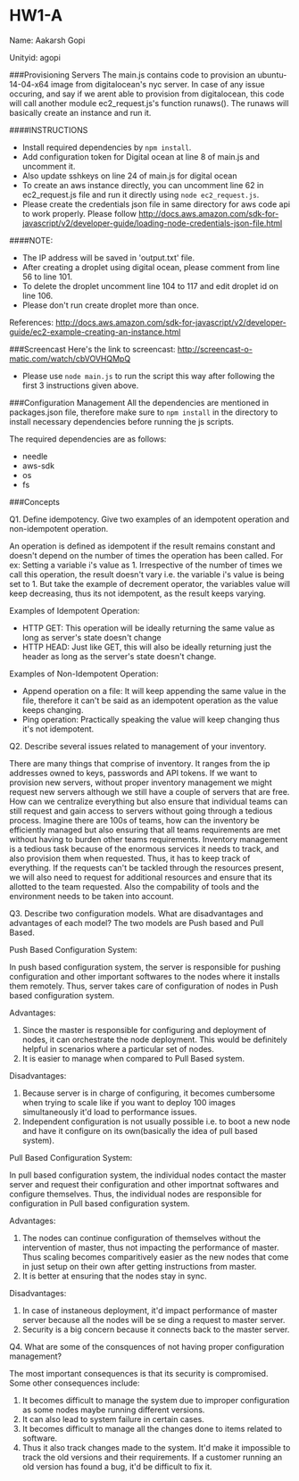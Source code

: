 # HW1-A
Name: Aakarsh Gopi

Unityid: agopi

###Provisioning Servers
The main.js contains code to provision an ubuntu-14-04-x64 image from digitalocean's nyc server. In case of any issue occuring, and say if we arent able to provision from digitalocean, this code will call another module ec2_request.js's function runaws(). The runaws will basically create an instance and run it. 

####INSTRUCTIONS
* Install required dependencies by `npm install`. 
* Add configuration token for Digital ocean at line 8 of main.js and uncomment it. 
* Also update sshkeys on line 24 of main.js for digital ocean
* To create an aws instance directly, you can uncomment line 62 in ec2_request.js file and run it directly using 
`node ec2_request.js`.
* Please create the credentials json file in same directory for aws code api to work properly. Please follow http://docs.aws.amazon.com/sdk-for-javascript/v2/developer-guide/loading-node-credentials-json-file.html


####NOTE:
* The IP address will be saved in 'output.txt' file.
* After creating a droplet using digital ocean, please comment from line 56 to line 101.
* To delete the droplet uncomment line 104 to 117 and edit droplet id on line 106.
* Please don't run create droplet more than once. 

References: http://docs.aws.amazon.com/sdk-for-javascript/v2/developer-guide/ec2-example-creating-an-instance.html

###Screencast
Here's the link to screencast: http://screencast-o-matic.com/watch/cbVOVHQMpQ

* Please use `node main.js` to run the script this way after following the first 3 instructions given above.

###Configuration Management
All the dependencies are mentioned in packages.json file, therefore make sure to `npm install` in the directory to install necessary dependencies before running the js scripts. 

The required dependencies are as follows:
* needle
* aws-sdk
* os
* fs

###Concepts

Q1. Define idempotency. Give two examples of an idempotent operation and non-idempotent operation.

An operation is defined as idempotent if the result remains constant and doesn't depend on the number of times the operation has been called. For ex: Setting a variable i's value as 1. Irrespective of the number of times we call this operation, the result doesn't vary i.e.  the variable i's value is being set to 1. But take the example of decrement operator, the variables value will keep decreasing, thus its not idempotent, as the result keeps varying. 

Examples of Idempotent Operation:
* HTTP GET: This operation will be ideally returning the same value as long as server's state doesn't change
* HTTP HEAD: Just like GET, this will also be ideally returning just the header as long as the server's state doesn't change.

Examples of Non-Idempotent Operation:
* Append operation on a file: It will keep appending the same value in the file, therefore it can't be said as an idempotent operation as the value keeps changing.
* Ping operation: Practically speaking the value will keep changing thus it's not idempotent.


Q2. Describe several issues related to management of your inventory.

There are many things that comprise of inventory. It ranges from the ip addresses owned to keys, passwords and API tokens. If we want to provision new servers, without proper inventory management we might request new servers although we still have a couple of servers that are free. 
How can we centralize everything but also ensure that individual teams can still request and gain access to servers without going through a tedious process. 
Imagine there are 100s of teams, how can the inventory be efficiently managed but also ensuring that all teams requirements are met without having to burden other teams requirements. 
Inventory management is a tedious task because of the enormous services it needs to track, and also provision them when requested. Thus, it has to keep track of everything. 
If the requests can't be tackled through the resources present, we will also need to request for additional resources and ensure that its allotted to the team requested. 
Also the compability of tools and the environment needs to be taken into account. 

Q3. Describe two configuration models. What are disadvantages and advantages of each model?
The two models are Push based and Pull Based.

Push Based Configuration System:

In push based configuration system, the server is responsible for pushing configuration and other important softwares to the nodes where it installs them remotely. Thus, server takes care of configuration of nodes in Push based configuration system.

Advantages:
1. Since the master is responsible for configuring and deployment of nodes, it can orchestrate the node deployment. This would be definitely helpful in scenarios where a particular set of nodes. <br>
2. It is easier to manage when compared to Pull Based system.


Disadvantages:
1. Because server is in charge of configuring, it becomes cumbersome when trying to scale like if you want to deploy 100 images simultaneously it'd load to performance issues.<br>
2. Independent configuration is not usually possible i.e. to boot a new node and have it configure on its own(basically the idea of pull based system).

Pull Based Configuration System:

In pull based configuration system, the individual nodes contact the master server and request their configuration and other importnat softwares and configure themselves. Thus, the individual nodes are responsible for configuration in Pull based configuration system.

Advantages:
1. The nodes can continue configuration of themselves without the intervention of master, thus not impacting the performance of master. Thus scaling becomes comparitively easier as the new nodes that come in just setup on their own after getting instructions from master.<br>
2. It is better at ensuring that the nodes stay in sync.

Disadvantages:
1. In case of instaneous deployment, it'd impact performance of master server because all the nodes will be se ding a request to master server. <br>
2. Security is a big concern because it connects back to the master server. 

Q4. What are some of the consquences of not having proper configuration management?

The most important consequences is that its security is compromised. Some other consequences include:<br>
1. It becomes difficult to manage the system due to improper configuration as some nodes maybe running different versions.<br>
2. It can also lead to system failure in certain cases.<br>
3. It becomes difficult to manage all the changes done to items related to software.<br>
4. Thus it also track changes made to the system. It'd make it impossible to track the old versions and their requirements. If a customer running an old version has found a bug, it'd be difficult to fix it.
